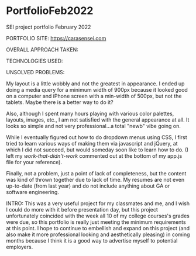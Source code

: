 # PortfolioFeb2022
SEI project portfolio February 2022


PORTFOLIO SITE: https://carasensei.com


OVERALL APPROACH TAKEN:


TECHNOLOGIES USED:


UNSOLVED PROBLEMS:

My layout is a little wobbly and not the greatest in appearance. I ended up doing a media query for a minimum width of 900px because it looked good on a computer and iPhone screen with a min-width of 500px, but not the tablets.  Maybe there is a better way to do it?

Also, although I spent many hours playing with various color palettes, layouts, images, etc., I am not satisfied with the general appearance at all. It looks so simple and not very professional...a total "newb" vibe going on.

While I eventually figured out how to do dropdown menus using CSS, I first tried to learn various ways of making them via javascript and jQuery, at which I did not succeed, but would someday soon like to learn how to do. (I left my *work-that-didn't-work* commented out at the bottom of my app.js file for your reference).

Finally, not a problem, just a point of lack of completeness, but the content was kind of thrown together due to lack of time.  My resumes are not even up-to-date (from last year) and do not include anything about GA or software engineering.


INTRO:
This was a very useful project for my classmates and me, and I wish I could do more with it before presentation day, but this project unfortunately coincided with the week all 10 of my college courses's grades were due, so this portfolio is really just meeting the minimum requirements at this point.  I hope to continue to embellish and expand on this project (and also make it more professional looking and aesthetically pleasing) in coming months because I think it is a good way to advertise myself to potential employers.
